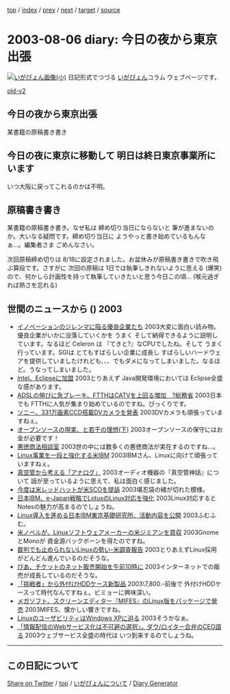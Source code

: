 [top](../index.html) 
 / [index](index.html) 
 / [prev](ig030731.html) 
 / [next](ig030808.html) 
 / [target](https://igapyon.github.io/diary/2003/ig030806.html) 
 / [source](https://github.com/igapyon/diary/blob/gh-pages/2003/ig030806.html.src.md) 

2003-08-06 diary: 今日の夜から東京出張
=====================================================================================================
[![いがぴょん画像(小)](https://igapyon.github.io/diary/images/iga200306s.jpg "いがぴょん")](https://igapyon.github.io/diary/memo/memoigapyon.html) 日記形式でつづる [いがぴょん](https://igapyon.github.io/diary/memo/memoigapyon.html)コラム ウェブページです。

[old-v2](ig030806-orig.html)

## 今日の夜から東京出張

某書籍の原稿書き書き


## 今日の夜に東京に移動して 明日は終日東京事業所にいます

いつ大阪に戻ってこれるのかは不明。

## 原稿書き書き

某書籍の原稿書き書き。なぜ私は 締め切り当日にならないと 筆が進まないのか。大いなる疑問です。締め切り当日に ようやっと書き始めているもんなぁ…。編集者さま ごめんなさい。

次回原稿締め切りは 8/18に設定されました。お盆休みが原稿書き書きで吹き飛ぶ算段です。さすがに 次回の原稿は 1日では執筆しきれないように思える (爆笑) ので、何かしら計画性を持って執筆していきたいと思う今日この頃… (喉元過ぎれば熱さを忘れる)

## 世間のニュースから () 2003

* [イノベーションのジレンマに陥る優良企業たち](http://japan.cnet.com/svc/rss?id=1285.47861.60205)  2003大変に面白い読み物。優良企業がいかに没落していくかを うまく そして納得できるように説明しています。なるほど Celeron は 『てきと?』なCPUでしたね。そして うまく行っています。SGIは とてもすばらしい企業に成長し すばらしいハードウェアを提供していましたけれども、、、でもダメになってしまいました。なるほど。うなってしまいました。
* [Intel、Eclipseに加盟](http://www.zdnet.co.jp/news/0307/31/nebt_09.html)  2003とりあえず Java開発環境においては Eclipse全盛な感があります。
* [ADSLの伸びに急ブレーキ、FTTHはCATVを上回る増加　?総務省](http://www.zdnet.co.jp/broadband/0307/31/lp08.html)  2003日本でも FTTHに人気が集まり始めているのですね。びっくりです。
* [ソニー、331万画素CCD搭載DVカメラを発表](http://www.zdnet.co.jp/news/0307/31/njbt_01.html)  2003DVカメラも頑張っていますねぇ。
* [オープンソースの現実、と若干の理想(下)](http://japan.linux.com/opensource/03/07/31/190257.shtml)  2003オープンソースの保守にはお金が必要です！
* [悪徳商法相談室](http://www.akutokusos.com/)  2003世の中には数多くの悪徳商法が実在するのですね…。
* [Linux事業を一段と強化する米IBM](http://japan.cnet.com/news/ent/story/0,2000047623,20060302,00.htm)  2003IBMさん、Linuxに向けて頑張っていますねぇ。
* [真空管から考える「アナログ」](http://www.zdnet.co.jp/news/0308/04/cjad_kodera.html)  2003オーディオ機器の『真空管神話』について 話が至っているように思えて、私は面白く感じました。
* [今度は米レッドハットが米SCOを提訴](http://japan.cnet.com/news/ent/story/0,2000047623,20060310,00.htm)  2003堪忍袋の緒が切れた模様。
* [日本IBM、e-Japan戦略でLotusのLinux対応を強化](http://japan.cnet.com/news/ent/story/0,2000047623,20060334,00.htm)  2003Linux対応するとNotesの魅力が高まるのでしょうね。
* [Linux導入を進める日本IBM東京基礎研究所、活動内容を公開](http://japan.cnet.com/news/ent/story/0,2000047623,20060333,00.htm)  2003ふむふむ。
* [米ノベルが、Linuxソフトウェアメーカーの米ジミアンを買収](http://japan.cnet.com/svc/rss?id=1261.47623.60311)  2003GnomeとMonoが 資金源バックボーンを得たのですね。
* [裁判でも止められないLinuxの勢い-米調査報告](http://japan.cnet.com/svc/rss?id=1261.47623.60317)  2003とりあえずLinux採用がどんどん進んでいるのだそうな。
* [ぴあ、チケットのネット販売開始を午前10時に](http://www.zdnet.co.jp/news/0308/05/njbt_06.html)  2003インターネットでの販売が成長しているのだそうな。
* [「挑戦者」から外付けHDDケース新製品](http://www.zdnet.co.jp/products/0308/05/iodata.html)  2003\7,800.-前後で 外付けHDDケースって時代なんですねぇ。ビミョーに興味深い。
* [メガソフト、スクリーンエディター『MIFES』のLinux版をパッケージで発売](http://linux.ascii24.com/linux/news/today/2003/08/05/645332-000.html)  2003MIFES、懐かしい響きですね。
* [LinuxのユーザビリティはWindows XPに迫る](http://www.zdnet.co.jp/enterprise/0308/05/epi01.html)  2003そうかなぁ。
* [「情報配信のWebサービス化は不可避の選択」，ダウ/ロイター合弁のCEO語る](http://itpro.nikkeibp.co.jp/free/NC/NEWS/20030804/6/)  2003ウェブサービス全盛の時代は いつ到来するのでしょうね。

----------------------------------------------------------------------------------------------------

## この日記について

[Share on Twitter](https://twitter.com/intent/tweet?hashtags=igapyon%2Cdiary%2C%E3%81%84%E3%81%8C%E3%81%B4%E3%82%87%E3%82%93&text=%E4%BB%8A%E6%97%A5%E3%81%AE%E5%A4%9C%E3%81%8B%E3%82%89%E6%9D%B1%E4%BA%AC%E5%87%BA%E5%BC%B5&url=https%3A%2F%2Figapyon.github.io%2Fdiary%2F2003%2Fig030806.html) / [top](../index.html) / [いがぴょんについて](https://igapyon.github.io/diary/memo/memoigapyon.html) / [Diary Generator](https://github.com/igapyon/igapyonv3)
